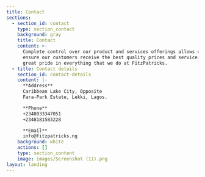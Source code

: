 ```yaml
---
title: Contact
sections:
  - section_id: contact
    type: section_contact
    background: gray
    title: Contact
    content: >-
      Complete control over our product and services offerings allows us to
      ensure our customers receive the best quality prices and service. We take
      great pride in everything that we do at FitzPatricks.
  - title: Contact details
    section_id: contact-details
    content: |-
      **Address**
      Caribbean Lake City, Opposite
      Fara-Park Estate, Lekki, Lagos.

      **Phone**
      +2348033347051
      +2348181583228

      **Email**
      info@fitzpatricks.ng
    background: white
    actions: []
    type: section_content
    image: images/Screenshot (11).png
layout: landing
---
```

